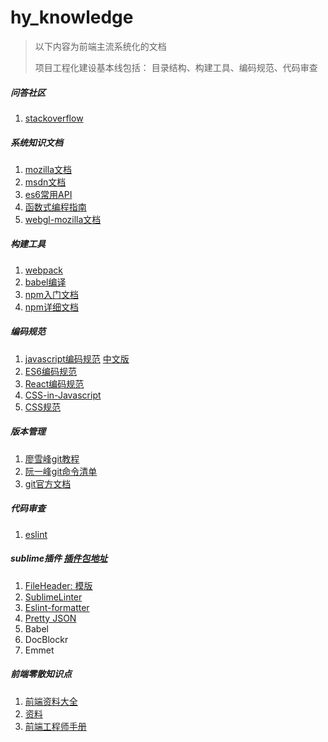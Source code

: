 # hy\_knowledge
> 以下内容为前端主流系统化的文档
> 
> 项目工程化建设基本线包括： 目录结构、构建工具、编码规范、代码审查

##### 问答社区

1. [stackoverflow](http://stackoverflow.com/)

##### 系统知识文档
1. [mozilla文档](https://developer.mozilla.org/zh-CN/docs/Web/JavaScript)
2. [msdn文档](https://msdn.microsoft.com/zh-cn/library/d1et7k7c(v=vs.94).aspx)
3. [es6常用API](http://es6.ruanyifeng.com/#docs/intro)
4. [函数式编程指南](https://llh911001.gitbooks.io/mostly-adequate-guide-chinese/content/)
5. [webgl-mozilla文档](https://developer.mozilla.org/en-US/docs/Web/API/WebGL_API)

##### 构建工具
1. [webpack](http://www.css88.com/doc/webpack2/concepts/)
2. [babel编译](https://babeljs.io/)
3. [npm入门文档](http://www.kancloud.cn/shellway/npm-doc/199982)
4. [npm详细文档](https://docs.npmjs.com/)

##### 编码规范
1. [javascript编码规范](https://github.com/airbnb/javascript) [中文版](https://github.com/DeanXu/javascript-code-style)
2. [ES6编码规范](https://github.com/Yunkou/FE-code-style/blob/master/ES6-Style-Guide.md)
3. [React编码规范](https://github.com/airbnb/javascript/tree/master/react)
4. [CSS-in-Javascript](https://github.com/airbnb/javascript/tree/master/css-in-javascript)
5. [CSS规范](https://github.com/airbnb/css)

##### 版本管理
1. [廖雪峰git教程](http://www.liaoxuefeng.com/wiki/0013739516305929606dd18361248578c67b8067c8c017b000)
2. [阮一峰git命令清单](http://www.ruanyifeng.com/blog/2015/12/git-cheat-sheet.html)
3. [git官方文档](https://git-scm.com/book/zh/v2)

##### 代码审查
1. [eslint](http://eslint.org/)

##### sublime插件  [插件包地址](https://packagecontrol.io/)
 
1. [FileHeader: 模版](https://packagecontrol.io/packages/FileHeader)
2. [SublimeLinter](https://packagecontrol.io/packages/SublimeLinter)
3. [Eslint-formatter](https://packagecontrol.io/packages/ESLint-Formatter)
4. [Pretty JSON](https://packagecontrol.io/packages/Pretty%20JSON)
5. Babel
6. DocBlockr
7. Emmet

##### 前端零散知识点
1. [前端资料大全](https://cnodejs.org/topic/56ef3edd532839c33a99d00e)
2. [资料](https://cnodejs.org/topic/56e8c95dcf7763a6045c4ae4)
3. [前端工程师手册](https://leohxj.gitbooks.io/front-end-database/content/html-and-css-basic/index.html)



